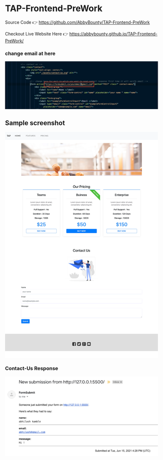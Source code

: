 # TAP-Frontend-PreWork

Source Code 👉 https://github.com/AbbyBounty/TAP-Frontend-PreWork

Checkout Live Website Here 👉 https://abbybounty.github.io/TAP-Frontend-PreWork/

### change email at here

![alt text](./assets/email.png)

## Sample screenshot

![alt text](./assets/screenshot.png)

### Contact-Us Response

![alt text](./assets/response.png)
